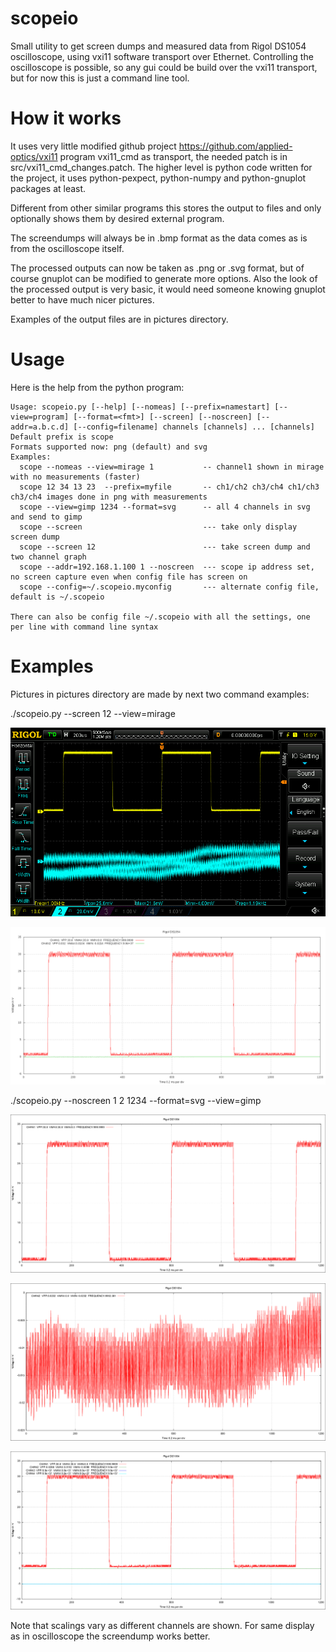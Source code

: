 # scopeio
Small utility to get screen dumps and measured data from Rigol DS1054 oscilloscope, using vxi11 software transport over Ethernet. Controlling the oscilloscope is possible, so any gui could be build over the vxi11 transport, but for now this is just a command line tool.

# How it works

It uses very little modified github project https://github.com/applied-optics/vxi11 program vxi11_cmd as transport, the needed patch is in src/vxi11_cmd_changes.patch. The higher level is python code written for the project, it uses python-pexpect, python-numpy and python-gnuplot packages at least.

Different from other similar programs this stores the output to files and only  optionally shows them by desired external program.

The screendumps will always be in .bmp format as the data comes as is from the oscilloscope itself.

The processed outputs can now be taken as .png or .svg format, but of course gnuplot can be modified to generate more options. Also the look of the processed output is very basic, it would need someone knowing gnuplot better to have much nicer pictures.

Examples of the output files are in pictures directory.

# Usage

Here is the help from the python program:

```
Usage: scopeio.py [--help] [--nomeas] [--prefix=namestart] [--view=program] [--format=<fmt>] [--screen] [--noscreen] [--addr=a.b.c.d] [--config=filename] channels [channels] ... [channels]
Default prefix is scope
Formats supported now: png (default) and svg
Examples:
  scope --nomeas --view=mirage 1           -- channel1 shown in mirage with no measurements (faster)
  scope 12 34 13 23  --prefix=myfile       -- ch1/ch2 ch3/ch4 ch1/ch3 ch3/ch4 images done in png with measurements
  scope --view=gimp 1234 --format=svg      -- all 4 channels in svg and send to gimp
  scope --screen                           --- take only display screen dump
  scope --screen 12                        --- take screen dump and two channel graph
  scope --addr=192.168.1.100 1 --noscreen  --- scope ip address set, no screen capture even when config file has screen on
  scope --config=~/.scopeio.myconfig       --- alternate config file, default is ~/.scopeio

There can also be config file ~/.scopeio with all the settings, one per line with command line syntax
```

# Examples

Pictures in pictures directory are made by next two command examples:

./scopeio.py --screen 12 --view=mirage

![Screendump converted ro png for viewing here](pictures/bmp/scope-screendump-10.06.2015-17.44.38.png)

![Measurement of two channels](pictures/png/scope-12-10.06.2015-17.45.09.png)

./scopeio.py --noscreen 1 2 1234 --format=svg --view=gimp

![Measurement of one channel](pictures/svg/scope-1-10.06.2015-17.45.52.svg.png)

![Measurement of one channel](pictures/svg/scope-2-10.06.2015-17.46.10.svg.png)

![Measurement of fuor channels](pictures/svg/scope-1234-10.06.2015-17.47.07.svg.png)

Note that scalings vary as different channels are shown. 
For same display as in oscilloscope the screendump works better.
